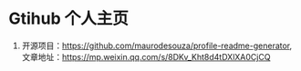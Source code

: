 # Gtihub 个人主页
1. 开源项目：https://github.com/maurodesouza/profile-readme-generator, 文章地址：https://mp.weixin.qq.com/s/8DKv_Kht8d4tDXlXA0CjCQ

